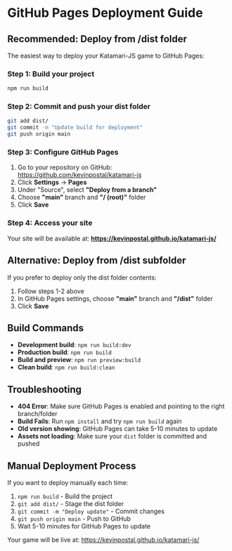 # GitHub Pages Deployment Guide

## Recommended: Deploy from /dist folder

The easiest way to deploy your Katamari-JS game to GitHub Pages:

### Step 1: Build your project
```bash
npm run build
```

### Step 2: Commit and push your dist folder
```bash
git add dist/
git commit -m "Update build for deployment"
git push origin main
```

### Step 3: Configure GitHub Pages
1. Go to your repository on GitHub: https://github.com/kevinpostal/katamari-js
2. Click **Settings** → **Pages**
3. Under "Source", select **"Deploy from a branch"**
4. Choose **"main"** branch and **"/ (root)"** folder
5. Click **Save**

### Step 4: Access your site
Your site will be available at: **https://kevinpostal.github.io/katamari-js/**

## Alternative: Deploy from /dist subfolder

If you prefer to deploy only the dist folder contents:

1. Follow steps 1-2 above
2. In GitHub Pages settings, choose **"main"** branch and **"/dist"** folder
3. Click **Save**

## Build Commands

- **Development build**: `npm run build:dev`
- **Production build**: `npm run build`
- **Build and preview**: `npm run preview:build`
- **Clean build**: `npm run build:clean`

## Troubleshooting

- **404 Error**: Make sure GitHub Pages is enabled and pointing to the right branch/folder
- **Build Fails**: Run `npm install` and try `npm run build` again
- **Old version showing**: GitHub Pages can take 5-10 minutes to update
- **Assets not loading**: Make sure your `dist` folder is committed and pushed

## Manual Deployment Process

If you want to deploy manually each time:

1. `npm run build` - Build the project
2. `git add dist/` - Stage the dist folder
3. `git commit -m "Deploy update"` - Commit changes
4. `git push origin main` - Push to GitHub
5. Wait 5-10 minutes for GitHub Pages to update

Your game will be live at: https://kevinpostal.github.io/katamari-js/